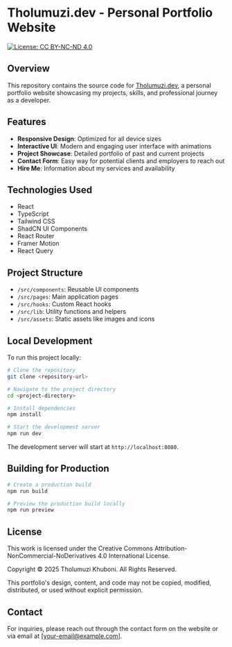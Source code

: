 
# Tholumuzi.dev - Personal Portfolio Website

[![License: CC BY-NC-ND 4.0](https://img.shields.io/badge/License-CC%20BY--NC--ND%204.0-blue.svg)](https://creativecommons.org/licenses/by-nc-nd/4.0/)

## Overview

This repository contains the source code for [Tholumuzi.dev](https://tholumuzi.dev), a personal portfolio website showcasing my projects, skills, and professional journey as a developer.

## Features

- **Responsive Design**: Optimized for all device sizes
- **Interactive UI**: Modern and engaging user interface with animations
- **Project Showcase**: Detailed portfolio of past and current projects
- **Contact Form**: Easy way for potential clients and employers to reach out
- **Hire Me**: Information about my services and availability

## Technologies Used

- React
- TypeScript
- Tailwind CSS
- ShadCN UI Components
- React Router
- Framer Motion
- React Query

## Project Structure

- `/src/components`: Reusable UI components
- `/src/pages`: Main application pages
- `/src/hooks`: Custom React hooks
- `/src/lib`: Utility functions and helpers
- `/src/assets`: Static assets like images and icons

## Local Development

To run this project locally:

```bash
# Clone the repository
git clone <repository-url>

# Navigate to the project directory
cd <project-directory>

# Install dependencies
npm install

# Start the development server
npm run dev
```

The development server will start at `http://localhost:8080`.

## Building for Production

```bash
# Create a production build
npm run build

# Preview the production build locally
npm run preview
```

## License

This work is licensed under the Creative Commons Attribution-NonCommercial-NoDerivatives 4.0 International License.

Copyright © 2025 Tholumuzi Khuboni. All Rights Reserved.

This portfolio's design, content, and code may not be copied, modified, distributed, or used without explicit permission.

## Contact

For inquiries, please reach out through the contact form on the website or via email at [your-email@example.com].

